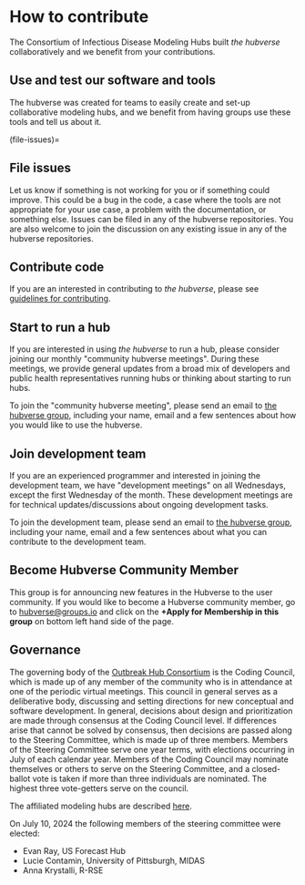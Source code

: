 # How to contribute

The Consortium of Infectious Disease Modeling Hubs built *the hubverse* collaboratively and we benefit from your contributions.

## Use and test our software and tools

The hubverse was created for teams to easily create and set-up collaborative modeling hubs, and we benefit from having groups use these tools and tell us about it.

(file-issues)=
## File issues

Let us know if something is not working for you or if something could improve. This could be a bug in the code, a case where the tools are not appropriate for your use case, a problem with the documentation, or something else. Issues can be filed in any of the hubverse repositories. You are also welcome to join the discussion on any existing issue in any of the hubverse repositories.

## Contribute code

If you are an interested in contributing to *the hubverse*, please see [guidelines for contributing](https://hubverse-org.github.io/hubUtils/CONTRIBUTING.html).

## Start to run a hub

If you are interested in using *the hubverse* to run a hub, please consider joining our monthly "community hubverse meetings". During these meetings, we provide general updates from a broad mix of developers and public health representatives running hubs or thinking about starting to run hubs.

To join the "community hubverse meeting", please send an email to <a href="mailto:hubverse+owner@groups.io">the hubverse group</a>, including your name, email and a few sentences about how you would like to use the hubverse.

## Join development team

If you are an experienced programmer and interested in joining the development team, we have "development meetings" on all Wednesdays, except the first Wednesday of the month. These development meetings are for technical updates/discussions about ongoing development tasks.

To join the development team, please send an email to <a href="mailto:hubverse+owner@groups.io">the hubverse group</a>, including your name, email and a few sentences about what you can contribute to the development team.

## Become Hubverse Community Member
This group is for announcing new features in the Hubverse to the user community. If you would like to become a Hubverse community member, go to [hubverse@groups.io](https://groups.io/g/hubverse) and click on the **+Apply for Membership in this group** on bottom left hand side of the page.

## Governance

The governing body of the [Outbreak Hub Consortium](../index.md) is the Coding Council, which is made up of any member of the community who is in attendance at one of the periodic virtual meetings. This council in general serves as a deliberative body, discussing and setting directions for new conceptual and software development. In general, decisions about design and prioritization are made through consensus at the Coding Council level. If differences arise that cannot be solved by consensus, then decisions are passed along to the Steering Committee, which is made up of three members. Members of the Steering Committee serve one year terms, with elections occurring in July of each calendar year. Members of the Coding Council may nominate themselves or others to serve on the Steering Committee, and a closed-ballot vote is taken if more than three individuals are nominated. The highest three vote-getters serve on the council.

The affiliated modeling hubs are described [here](../index.md).

On July 10, 2024 the following members of the steering committee were elected: 

- Evan Ray, US Forecast Hub
- Lucie Contamin, University of Pittsburgh, MIDAS
- Anna Krystalli, R-RSE
